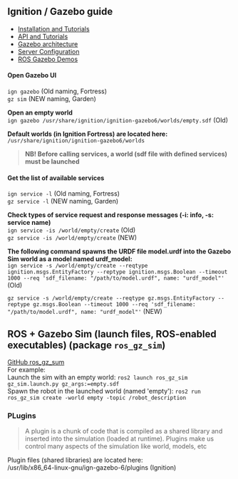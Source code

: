 ## Ignition / Gazebo guide
* [Installation and Tutorials](https://gazebosim.org/docs)  
* [API and Tutorials](https://gazebosim.org/api/gazebo/4.3/tutorials.html)
* [Gazebo architecture](https://gazebosim.org/docs/garden/architecture)
* [Server Configuration](https://gazebosim.org/api/gazebo/4.3/server_config.html)
* [ROS Gazebo Demos](https://github.com/gazebosim/ros_gz/blob/humble/ros_gz_sim_demos/README.md)

#### Open Gazebo UI
`ign gazebo` (Old naming, Fortress)  
`gz sim` (NEW naming, Garden)

**Open an empty world**  
`ign gazebo /usr/share/ignition/ignition-gazebo6/worlds/empty.sdf` (Old)

**Default worlds (in Ignition Fortress) are located here:**  
`/usr/share/ignition/ignition-gazebo6/worlds`

> **NB! Before calling services, a world (sdf file with defined services) must be launched**

#### Get the list of available services
`ign service -l` (Old naming, Fortress)  
`gz service -l` (NEW naming, Garden)

**Check types of service request and response messages (-i: info, -s: service name)**  
`ign service -is /world/empty/create` (Old)  
`gz service -is /world/empty/create` (NEW)

**The following command spawns the URDF file model.urdf into the Gazebo Sim world as a model named urdf_model:**  
`ign service -s /world/empty/create --reqtype ignition.msgs.EntityFactory --reptype ignition.msgs.Boolean --timeout 1000 --req 'sdf_filename: "/path/to/model.urdf", name: "urdf_model"'` (Old)

`gz service -s /world/empty/create --reqtype gz.msgs.EntityFactory --reptype gz.msgs.Boolean --timeout 1000 --req 'sdf_filename: "/path/to/model.urdf", name: "urdf_model"'` (NEW)

## ROS + Gazebo Sim (launch files, ROS-enabled executables) (package `ros_gz_sim`)
[GitHub ros_gz_sum](https://github.com/gazebosim/ros_gz/tree/humble/ros_gz_sim)  
For example:  
Launch the sim with an empty world: `ros2 launch ros_gz_sim gz_sim.launch.py gz_args:=empty.sdf`  
Spawn the robot in the launched world (named 'empty'): `ros2 run ros_gz_sim create -world empty -topic /robot_description`

### PLugins
> A plugin is a chunk of code that is compiled as a shared library and inserted into the simulation (loaded at runtime). Plugins make us control many aspects of the simulation like world, models, etc

Plugin files (shared libraries) are located here:  
/usr/lib/x86_64-linux-gnu/ign-gazebo-6/plugins (Ignition)
